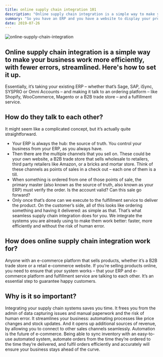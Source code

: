 ```yaml
---
title: online supply chain integration 101
description: "Online supply chain integration is a simple way to make your business work more efficiently, with fewer errors, streamlined. Here's how to set it up."
summary: "So you have an ERP and you have a website to display your products… But something is missing. That something is online supply chain integration. Here’s the what, who and why."
date: 2019-07-26
---
```

![online-supply-chain-integration](/uploads/article-3-online-supply-chain-integration.jpg)

## Online supply chain integration is a simple way to make your business work more efficiently, with fewer errors, streamlined. Here's how to set it up.

Essentially, it’s taking your existing ERP – whether that’s Sage, SAP, iSync, SYSPRO or Omni Accounts – and making it talk to an ordering platform – like Shopify, WooCommerce, Magento or a B2B trade store – and a fulfillment service.

## How do they talk to each other?

It might seem like a complicated concept, but it’s actually quite straightforward.
- Your ERP is always the hub: the source of truth. You control your business from your ERP, as you always have.
- Then there are the multiple channels that you sell on. These could be your own website, a B2B trade store that sells wholesale to retailers, third party retailers like Amazon, or a bricks and mortar store. Think of these channels as points of sales in a check out – each one of them is a till.
- When something is ordered from one of those points of sale, the primary master (also known as the source of truth, also known as your ERP) must verify the order. Is the account valid? Can this sale go forward?
- Only once that’s done can we execute to the fulfillment service to deliver the product.
On the customer’s side, all of this looks like ordering something and having it delivered: as simple as that. That’s what seamless supply chain integration does for you. We integrate the systems you are already using to make them work better: faster, more efficiently and without the risk of human error.

## How does online supply chain integration work for?

Anyone with an e-commerce platform that sells products, whether it’s a B2B trade store or a retail e-commerce website. If you’re selling products online, you need to ensure that your system works – that your ERP and e-commerce platform and fulfillment service are talking to each other. It’s an essential step to guarantee happy customers.

## Why is it so important?

Integrating your supply chain systems saves you time. It frees you from the admin of data capturing issues and manual paperwork and the risk of human error. It streamlines your business: automating processes like price changes and stock updates. And it opens up additional sources of revenue, by allowing you to connect to other sales channels seamlessly. Automation is the future of e-commerce. Being able to sync inventory with an easy-to-use automated system, automate orders from the time they’re ordered to the time they’re delivered, and fulfil orders efficiently and accurately will ensure your business stays ahead of the curve.
